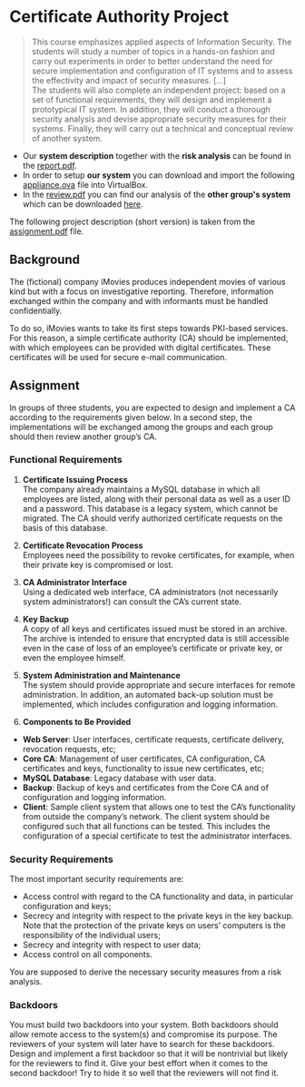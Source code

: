 # Certificate Authority Project
> This course emphasizes applied aspects of Information Security. The students will study a number of topics in a hands-on fashion and carry out experiments in order to better understand the need for secure implementation and configuration of IT systems and to assess the effectivity and impact of security measures. [...]  
The students will also complete an independent project: based on a set of functional requirements, they will design and implement a prototypical IT system. In addition, they will conduct a thorough security analysis and devise appropriate security measures for their systems. Finally, they will carry out a technical and conceptual review of another system. 
- Our **system description** together with the **risk analysis** can be found in the [report.pdf](https://github.com/silvanegli/AppliedSecLab16/blob/master/report/report.pdf).
- In order to setup **our system** you can download and import the following [appliance.ova](https://drive.google.com/open?id=14S32s4kC6AibPTYFD3vTlT0YS19Anpza) file into VirtualBox. 
- In the [review.pdf](https://github.com/silvanegli/AppliedSecLab16/blob/master/review/review.pdf) you can find our analysis of the **other group's system** which can be downloaded [here](https://drive.google.com/open?id=13Vx4DCPUvofZo4if_ln6FsKDUijt4IkS).

The following project description (short version) is taken from the [assignment.pdf](assignment.pdf) file.

## Background
The (fictional) company iMovies produces independent movies of various kind
but with a focus on investigative reporting. Therefore, information exchanged
within the company and with informants must be handled confidentially.

To do so, iMovies wants to take its first steps towards PKI-based services.
For this reason, a simple certificate authority (CA) should be implemented, with
which employees can be provided with digital certificates. These certificates will
be used for secure e-mail communication.

## Assignment
In groups of three students, you are expected to design and implement a CA
according to the requirements given below. In a second step, the implementations
will be exchanged among the groups and each group should then review
another group’s CA.

### Functional Requirements
1. **Certificate Issuing Process**  
The company already maintains a MySQL database in which all employees are
listed, along with their personal data as well as a user ID and a password. This
database is a legacy system, which cannot be migrated. The CA should verify
authorized certificate requests on the basis of this database.

2. **Certificate Revocation Process**  
Employees need the possibility to revoke certificates, for example, when their
private key is compromised or lost.

3. **CA Administrator Interface**  
Using a dedicated web interface, CA administrators (not necessarily system
administrators!) can consult the CA’s current state.

4. **Key Backup**  
A copy of all keys and certificates issued must be stored in an archive. The
archive is intended to ensure that encrypted data is still accessible even in the
case of loss of an employee’s certificate or private key, or even the employee
himself.

5. **System Administration and Maintenance**  
The system should provide appropriate and secure interfaces for remote administration.
In addition, an automated back-up solution must be implemented,
which includes configuration and logging information.

6. **Components to Be Provided**
- **Web Server**: User interfaces, certificate requests, certificate delivery, revocation
requests, etc;
- **Core CA**: Management of user certificates, CA configuration, CA certificates
and keys, functionality to issue new certificates, etc;
- **MySQL Database**: Legacy database with user data. 
- **Backup**: Backup of keys and certificates from the Core CA and of configuration
and logging information.
- **Client**: Sample client system that allows one to test the CA’s functionality from
outside the company’s network. The client system should be configured
such that all functions can be tested. This includes the configuration of a
special certificate to test the administrator interfaces.

### Security Requirements
The most important security requirements are:
- Access control with regard to the CA functionality and data, in particular
configuration and keys;
- Secrecy and integrity with respect to the private keys in the key backup.
Note that the protection of the private keys on users’ computers is the
responsibility of the individual users;
- Secrecy and integrity with respect to user data;
- Access control on all components.

You are supposed to derive the necessary security measures from a risk
analysis.

### Backdoors
You must build two backdoors into your system. Both backdoors should allow
remote access to the system(s) and compromise its purpose. The reviewers of
your system will later have to search for these backdoors.
Design and implement a first backdoor so that it will be nontrivial but likely
for the reviewers to find it. Give your best effort when it comes to the second
backdoor! Try to hide it so well that the reviewers will not find it.
